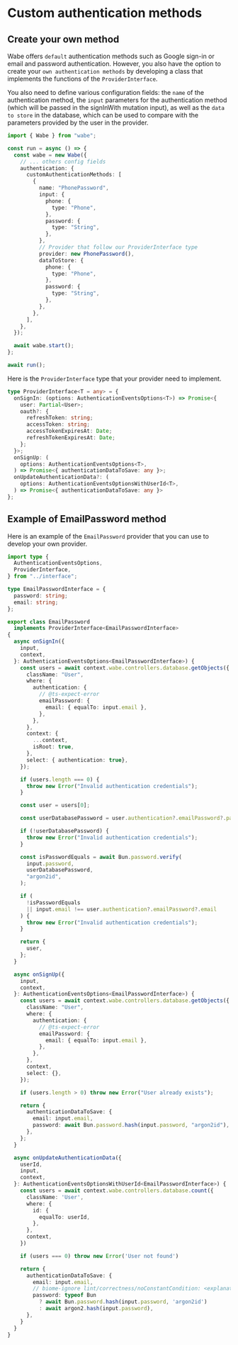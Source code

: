 # Custom authentication methods

## Create your own method

Wabe offers `default` authentication methods such as Google sign-in or email and password authentication. However, you also have the option to create your `own authentication methods` by developing a class that implements the functions of the `ProviderInterface`.

You also need to define various configuration fields: the `name` of the authentication method, the `input` parameters for the authentication method (which will be passed in the signInWith mutation input), as well as the `data to store` in the database, which can be used to compare with the parameters provided by the user in the provider.

```ts
import { Wabe } from "wabe";

const run = async () => {
  const wabe = new Wabe({
    // ... others config fields
    authentication: {
      customAuthenticationMethods: [
        {
          name: "PhonePassword",
          input: {
            phone: {
              type: "Phone",
            },
            password: {
              type: "String",
            },
          },
          // Provider that follow our ProviderInterface type
          provider: new PhonePassword(),
          dataToStore: {
            phone: {
              type: "Phone",
            },
            password: {
              type: "String",
            },
          },
        },
      ],
    },
  });

  await wabe.start();
};

await run();
```

Here is the `ProviderInterface` type that your provider need to implement.

```ts
type ProviderInterface<T = any> = {
  onSignIn: (options: AuthenticationEventsOptions<T>) => Promise<{
    user: Partial<User>;
    oauth?: {
      refreshToken: string;
      accessToken: string;
      accessTokenExpiresAt: Date;
      refreshTokenExpiresAt: Date;
    };
  }>;
  onSignUp: (
    options: AuthenticationEventsOptions<T>,
  ) => Promise<{ authenticationDataToSave: any }>;
  onUpdateAuthenticationData?: (
    options: AuthenticationEventsOptionsWithUserId<T>,
  ) => Promise<{ authenticationDataToSave: any }>
};
```

## Example of EmailPassword method

Here is an example of the `EmailPassword` provider that you can use to develop your own provider.

```ts
import type {
  AuthenticationEventsOptions,
  ProviderInterface,
} from "../interface";

type EmailPasswordInterface = {
  password: string;
  email: string;
};

export class EmailPassword
  implements ProviderInterface<EmailPasswordInterface>
{
  async onSignIn({
    input,
    context,
  }: AuthenticationEventsOptions<EmailPasswordInterface>) {
    const users = await context.wabe.controllers.database.getObjects({
      className: "User",
      where: {
        authentication: {
          // @ts-expect-error
          emailPassword: {
            email: { equalTo: input.email },
          },
        },
      },
      context: {
        ...context,
        isRoot: true,
      },
      select: { authentication: true},
    });

    if (users.length === 0) {
      throw new Error("Invalid authentication credentials");
    }

    const user = users[0];

    const userDatabasePassword = user.authentication?.emailPassword?.password;

    if (!userDatabasePassword) {
      throw new Error("Invalid authentication credentials");
    }

    const isPasswordEquals = await Bun.password.verify(
      input.password,
      userDatabasePassword,
      "argon2id",
    );

    if (
      !isPasswordEquals
      || input.email !== user.authentication?.emailPassword?.email
    ) {
      throw new Error("Invalid authentication credentials");
    }

    return {
      user,
    };
  }

  async onSignUp({
    input,
    context,
  }: AuthenticationEventsOptions<EmailPasswordInterface>) {
    const users = await context.wabe.controllers.database.getObjects({
      className: "User",
      where: {
        authentication: {
          // @ts-expect-error
          emailPassword: {
            email: { equalTo: input.email },
          },
        },
      },
      context,
      select: {},
    });

    if (users.length > 0) throw new Error("User already exists");

    return {
      authenticationDataToSave: {
        email: input.email,
        password: await Bun.password.hash(input.password, "argon2id"),
      },
    };
  }

  async onUpdateAuthenticationData({
    userId,
    input,
    context,
  }: AuthenticationEventsOptionsWithUserId<EmailPasswordInterface>) {
    const users = await context.wabe.controllers.database.count({
      className: 'User',
      where: {
        id: {
          equalTo: userId,
        },
      },
      context,
    })

    if (users === 0) throw new Error('User not found')

    return {
      authenticationDataToSave: {
        email: input.email,
        // biome-ignore lint/correctness/noConstantCondition: <explanation>
        password: typeof Bun
          ? await Bun.password.hash(input.password, 'argon2id')
          : await argon2.hash(input.password),
      },
    }
  }
}
```
